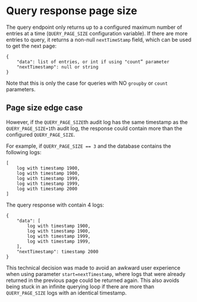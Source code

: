 # Query response page size

The query endpoint only returns up to a configured maximum number of entries at a time (`QUERY_PAGE_SIZE` configuration variable). If there are more entries to query, it returns a non-null `nextTimeStamp` field, which can be used to get the next page:

```
{
	"data": list of entries, or int if using "count” parameter
	"nextTimestamp": null or string
}
```

Note that this is only the case for queries with NO `groupby` or `count` parameters.

## Page size edge case

However, if the `QUERY_PAGE_SIZE`th audit log has the same timestamp as the `QUERY_PAGE_SIZE+1`th audit log, the response could contain more than the configured `QUERY_PAGE_SIZE`.

For example, if `QUERY_PAGE_SIZE == 3` and the database contains the following logs:

```
[
    log with timestamp 1900,
    log with timestamp 1900,
    log with timestamp 1999,
    log with timestamp 1999,
    log with timestamp 2000
]
```

The query response with contain 4 logs:

```
{
    "data": [
        log with timestamp 1900,
        log with timestamp 1900,
        log with timestamp 1999,
        log with timestamp 1999,
    ],
    "nextTimestamp": timestamp 2000
}
```

This technical decision was made to avoid an awkward user experience when using parameter `start=nextTimestamp`, where logs that were already returned in the previous page could be returned again. This also avoids being stuck in an infinite querying loop if there are more than `QUERY_PAGE_SIZE` logs with an identical timestamp.
